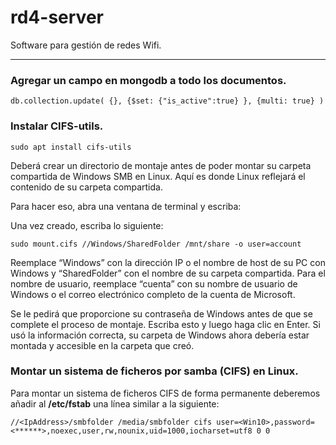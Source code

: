 # rd4-server

Software para gestión de redes Wifi.

---

### Agregar un campo en mongodb a todo los documentos.

```
db.collection.update( {}, {$set: {"is_active":true} }, {multi: true} )
```

### Instalar CIFS-utils.
```
sudo apt install cifs-utils
```
Deberá crear un directorio de montaje antes de poder montar su carpeta compartida de Windows SMB en Linux. Aquí es donde Linux reflejará el contenido de su carpeta compartida.

Para hacer eso, abra una ventana de terminal y escriba:

Una vez creado, escriba lo siguiente:
```
sudo mount.cifs //Windows/SharedFolder /mnt/share -o user=account
```
Reemplace “Windows” con la dirección IP o el nombre de host de su PC con Windows y “SharedFolder” con el nombre de su carpeta compartida. Para el nombre de usuario, reemplace “cuenta” con su nombre de usuario de Windows o el correo electrónico completo de la cuenta de Microsoft.

Se le pedirá que proporcione su contraseña de Windows antes de que se complete el proceso de montaje. Escriba esto y luego haga clic en Enter. Si usó la información correcta, su carpeta de Windows ahora debería estar montada y accesible en la carpeta que creó.

### Montar un sistema de ficheros por samba (CIFS) en Linux.
Para montar un sistema de ficheros CIFS de forma permanente deberemos añadir al **/etc/fstab** una línea similar a la siguiente:
```
//<IpAddress>/smbfolder /media/smbfolder cifs user=<Win10>,password=<******>,noexec,user,rw,nounix,uid=1000,iocharset=utf8 0 0
```
